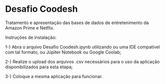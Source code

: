 # Desafio Coodesh

Tratamento e apresentação das bases de dados de entretenimento da Amazon Prime e Netflix.

Instruções de instalação:

1-) Abra o arquivo Desafio Coodesh.ipynb utilizando ou uma IDE compatível com tal formato, ou Júpiter Notebook ou Google Coolab;

2-) Realize o upload dos arquivos .csv necessários para o uso da aplicação disponibilizados para esta etapa;

3-) Coloque a mesma aplicação para funcionar.
